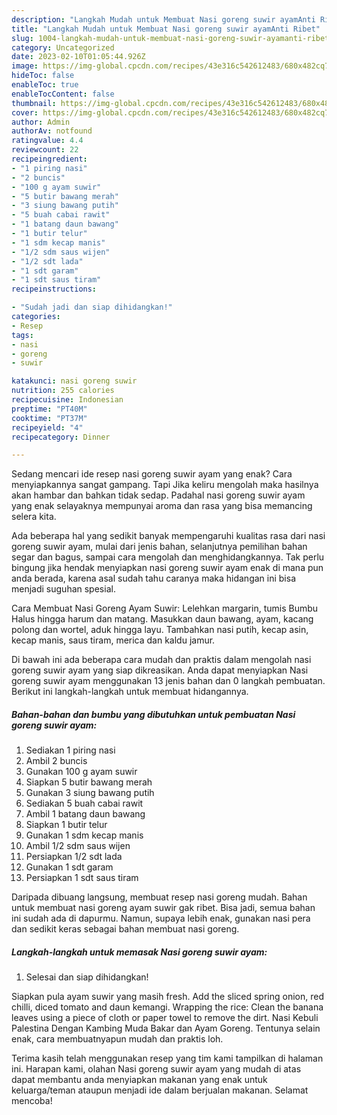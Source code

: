 ```yaml
---
description: "Langkah Mudah untuk Membuat Nasi goreng suwir ayamAnti Ribet"
title: "Langkah Mudah untuk Membuat Nasi goreng suwir ayamAnti Ribet"
slug: 1004-langkah-mudah-untuk-membuat-nasi-goreng-suwir-ayamanti-ribet
category: Uncategorized
date: 2023-02-10T01:05:44.926Z
image: https://img-global.cpcdn.com/recipes/43e316c542612483/680x482cq70/nasi-goreng-suwir-ayam-foto-resep-utama.jpg
hideToc: false
enableToc: true
enableTocContent: false
thumbnail: https://img-global.cpcdn.com/recipes/43e316c542612483/680x482cq70/nasi-goreng-suwir-ayam-foto-resep-utama.jpg
cover: https://img-global.cpcdn.com/recipes/43e316c542612483/680x482cq70/nasi-goreng-suwir-ayam-foto-resep-utama.jpg
author: Admin
authorAv: notfound
ratingvalue: 4.4
reviewcount: 22
recipeingredient:
- "1 piring nasi"
- "2 buncis"
- "100 g ayam suwir"
- "5 butir bawang merah"
- "3 siung bawang putih"
- "5 buah cabai rawit"
- "1 batang daun bawang"
- "1 butir telur"
- "1 sdm kecap manis"
- "1/2 sdm saus wijen"
- "1/2 sdt lada"
- "1 sdt garam"
- "1 sdt saus tiram"
recipeinstructions:

- "Sudah jadi dan siap dihidangkan!"
categories:
- Resep
tags:
- nasi
- goreng
- suwir

katakunci: nasi goreng suwir 
nutrition: 255 calories
recipecuisine: Indonesian
preptime: "PT40M"
cooktime: "PT37M"
recipeyield: "4"
recipecategory: Dinner

---
```



Sedang mencari ide resep nasi goreng suwir ayam yang enak? Cara menyiapkannya sangat gampang. Tapi Jika keliru mengolah maka hasilnya akan hambar dan bahkan tidak sedap. Padahal nasi goreng suwir ayam yang enak selayaknya mempunyai aroma dan rasa yang bisa memancing selera kita.


Ada beberapa hal yang sedikit banyak mempengaruhi kualitas rasa dari nasi goreng suwir ayam, mulai dari jenis bahan, selanjutnya pemilihan bahan segar dan bagus, sampai cara mengolah dan menghidangkannya. Tak perlu bingung jika hendak menyiapkan nasi goreng suwir ayam enak di mana pun anda berada, karena asal sudah tahu caranya maka hidangan ini bisa menjadi suguhan spesial.

Cara Membuat Nasi Goreng Ayam Suwir: Lelehkan margarin, tumis Bumbu Halus hingga harum dan matang. Masukkan daun bawang, ayam, kacang polong dan wortel, aduk hingga layu. Tambahkan nasi putih, kecap asin, kecap manis, saus tiram, merica dan kaldu jamur.


Di bawah ini ada beberapa cara mudah dan praktis dalam mengolah nasi goreng suwir ayam yang siap dikreasikan. Anda dapat menyiapkan Nasi goreng suwir ayam menggunakan 13 jenis bahan dan 0 langkah pembuatan. Berikut ini langkah-langkah untuk membuat hidangannya.

<!--inarticleads1-->

##### Bahan-bahan dan bumbu yang dibutuhkan untuk pembuatan Nasi goreng suwir ayam:

1. Sediakan 1 piring nasi
1. Ambil 2 buncis
1. Gunakan 100 g ayam suwir
1. Siapkan 5 butir bawang merah
1. Gunakan 3 siung bawang putih
1. Sediakan 5 buah cabai rawit
1. Ambil 1 batang daun bawang
1. Siapkan 1 butir telur
1. Gunakan 1 sdm kecap manis
1. Ambil 1/2 sdm saus wijen
1. Persiapkan 1/2 sdt lada
1. Gunakan 1 sdt garam
1. Persiapkan 1 sdt saus tiram


Daripada dibuang langsung, membuat resep nasi goreng mudah. Bahan untuk membuat nasi goreng ayam suwir gak ribet. Bisa jadi, semua bahan ini sudah ada di dapurmu. Namun, supaya lebih enak, gunakan nasi pera dan sedikit keras sebagai bahan membuat nasi goreng. 

<!--inarticleads2-->

##### Langkah-langkah untuk memasak Nasi goreng suwir ayam:


1. Selesai dan siap dihidangkan!

Siapkan pula ayam suwir yang masih fresh. Add the sliced spring onion, red chilli, diced tomato and daun kemangi. Wrapping the rice: Clean the banana leaves using a piece of cloth or paper towel to remove the dirt. Nasi Kebuli Palestina Dengan Kambing Muda Bakar dan Ayam Goreng. Tentunya selain enak, cara membuatnyapun mudah dan praktis loh. 

Terima kasih telah menggunakan resep yang tim kami tampilkan di halaman ini. Harapan kami, olahan Nasi goreng suwir ayam yang mudah di atas dapat membantu anda menyiapkan makanan yang enak untuk keluarga/teman ataupun menjadi ide dalam berjualan makanan. Selamat mencoba!
